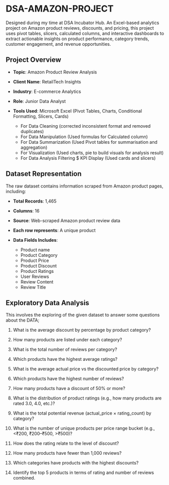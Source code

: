 # DSA-AMAZON-PROJECT
Designed during my time at DSA Incubator Hub. An Excel-based analytics project on Amazon product reviews, discounts, and pricing, this project uses pivot tables, slicers, calculated columns, and interactive dashboards to extract actionable insights on product performance, category trends, customer engagement, and revenue opportunities.
##  Project Overview

- **Topic**: Amazon Product Review Analysis 

- **Client Name**: RetailTech Insights

- **Industry**: E-commerce Analytics

- **Role**: Junior Data Analyst

- **Tools Used**: Microsoft Excel (Pivot Tables, Charts, Conditional Formatting, Slicers, Cards)
   - For Data Cleaning (corrected inconsistent format and removed duplicates)
   - For Data Manipulation (Used formulas for Calculated column)
   - For Data Summarization (Used Pivot tables for summarisation and aggregation)
   - For Visualization (Used charts, pie to build visuals for analysis result)
   - For Data Analysis Filtering $ KPI Display (Used cards and slicers)

## Dataset Representation
The raw dataset contains information scraped from Amazon product pages, including:

- **Total Records**: 1,465

- **Columns**: 16
  
- **Source**: Web-scraped Amazon product review data
- **Each row represents**: A unique product

- **Data Fields Includes**:
   - Product name
   - Product Category
   - Product Price
   - Product Discount
   - Product Ratings
   - User Reviews
   - Review Content
   - Review Title
 
## Exploratory Data Analysis 
This involves the exploring of the given dataset to answer some questions about the DATA;
1. What is the average discount by percentage by product category?






2. How many products are listed under each category? 
3.	What is the total number of reviews per category?  
4.	Which products have the highest average ratings? 
5.	What is the average actual price vs the discounted price by category? 
6.	Which products have the highest number of reviews? 
7.	How many products have a discount of 50% or more? 
8.	What is the distribution of product ratings (e.g., how many products are rated 3.0, 
4.0, etc.)? 
9.	What is the total potential revenue (actual_price × rating_count) by category? 
10.	What is the number of unique products per price range bucket (e.g., <₹200, ₹200–₹500, >₹500)? 
11.	How does the rating relate to the level of discount? 
12.	How many products have fewer than 1,000 reviews? 
13.	Which categories have products with the highest discounts? 
14.	Identify the top 5 products in terms of rating and number of reviews combined.



